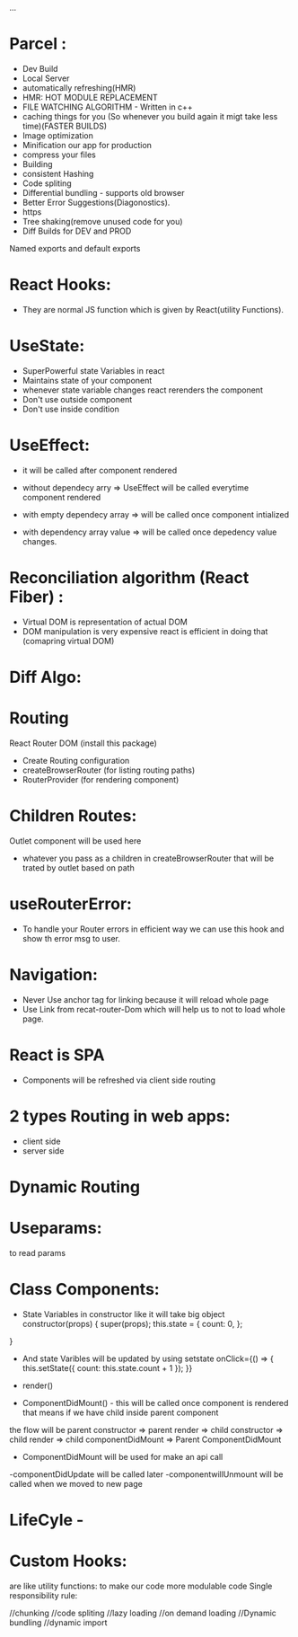...

# Parcel :

- Dev Build
- Local Server
- automatically refreshing(HMR)
- HMR: HOT MODULE REPLACEMENT
- FILE WATCHING ALGORITHM - Written in c++
- caching things for you (So whenever you build again it migt take less time)(FASTER BUILDS)
- Image optimization
- Minification our app for production
- compress your files
- Building
- consistent Hashing
- Code spliting
- Differential bundling - supports old browser
- Better Error Suggestions(Diagonostics).
- https
- Tree shaking(remove unused code for you)
- Diff Builds for DEV and PROD

Named exports and default exports

# React Hooks:

- They are normal JS function which is given by React(utility Functions).

# UseState:

- SuperPowerful state Variables in react
- Maintains state of your component
- whenever state variable changes react rerenders the component
- Don't use outside component
- Don't use inside condition

# UseEffect:

- it will be called after component rendered

- without dependecy arry => UseEffect will be called everytime component rendered
- with empty dependecy array => will be called once component intialized
- with dependency array value => will be called once depedency value changes.

# Reconciliation algorithm (React Fiber) :

- Virtual DOM is representation of actual DOM
- DOM manipulation is very expensive react is efficient in doing that (comapring virtual DOM)

# Diff Algo:

# Routing

React Router DOM (install this package)

- Create Routing configuration
- createBrowserRouter (for listing routing paths)
- RouterProvider (for rendering component)

# Children Routes:

Outlet component will be used here

- whatever you pass as a children in createBrowserRouter that will be trated by outlet based on path

# useRouterError:

- To handle your Router errors in efficient way we can use this hook and show th error msg to user.

# Navigation:

- Never Use anchor tag for linking because it will reload whole page
- Use Link from recat-router-Dom which will help us to not to load whole page.

# React is SPA

- Components will be refreshed via client side routing

# 2 types Routing in web apps:

- client side
- server side

# Dynamic Routing

# Useparams:

to read params

# Class Components:

- State Variables in constructor like it will take big object
constructor(props) {
super(props);
this.state = {
count: 0,
};

}

- And state Varibles will be updated by using setstate
onClick={() => {
this.setState({ count: this.state.count + 1 });
}}

- render()

- ComponentDidMount() - this will be called once component is rendered that means if we have child inside parent component

the flow will be parent constructor => parent render => child constructor => child render => child componentDidMount => Parent ComponentDidMount

- ComponentDidMount will be used for make an api call

-componentDidUpdate will be called later
-componentwillUnmount will be called when we moved to new page


# LifeCyle -
<!-- 
Render phase:
  Parent Constructor
  Parent Render
    
    firstChild Constructor
    firstChild render

    SecondChild Constructor
    secondChild Phase

Commit Phase:
   <DOM updated in single batch instead of doing multiple times>

   first child componentDidMount called
   second child componentDidMount called
   parent componentDidMount called

 -->


 # Custom Hooks:
 are like utility functions: to make our code more  modulable code
 Single responsibility rule:

//chunking
//code spliting
//lazy loading
//on demand loading
//Dynamic bundling
//dynamic import
